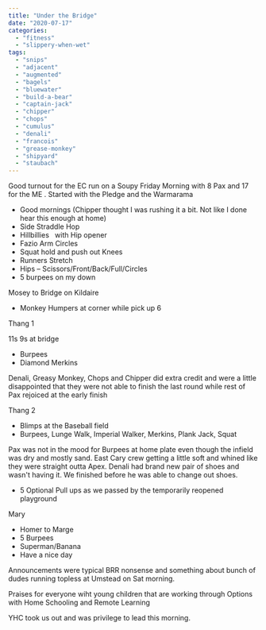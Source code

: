 ```yaml
---
title: "Under the Bridge"
date: "2020-07-17"
categories: 
  - "fitness"
  - "slippery-when-wet"
tags: 
  - "snips"
  - "adjacent"
  - "augmented"
  - "bagels"
  - "bluewater"
  - "build-a-bear"
  - "captain-jack"
  - "chipper"
  - "chops"
  - "cumulus"
  - "denali"
  - "francois"
  - "grease-monkey"
  - "shipyard"
  - "staubach"
---
```


Good turnout for the EC run on a Soupy Friday Morning with 8 Pax and 17 for the ME . Started with the Pledge and the Warmarama

- Good mornings (Chipper thought I was rushing it a bit. Not like I done hear this enough at home)
- Side Straddle Hop
- Hillbillies   with Hip opener
- Fazio Arm Circles
- Squat hold and push out Knees
- Runners Stretch
- Hips – Scissors/Front/Back/Full/Circles
- 5 burpees on my down

Mosey to Bridge on Kildaire

- Monkey Humpers at corner while pick up 6

Thang 1

11s 9s at bridge

- Burpees
- Diamond Merkins

Denali, Greasy Monkey, Chops and Chipper did extra credit and were a little disappointed that they were not able to finish the last round while rest of Pax rejoiced at the early finish

Thang 2

- Blimps at the Baseball field
- Burpees, Lunge Walk, Imperial Walker, Merkins, Plank Jack, Squat

Pax was not in the mood for Burpees at home plate even though the infield was dry and mostly sand. East Cary crew getting a little soft and whined like they were straight outta Apex. Denali had brand new pair of shoes and wasn't having it. We finished before he was able to change out shoes.

- 5 Optional Pull ups as we passed by the temporarily reopened playground

Mary

- Homer to Marge
- 5 Burpees
- Superman/Banana
- Have a nice day

Announcements were typical BRR nonsense and something about bunch of dudes running topless at Umstead on Sat morning.

Praises for everyone wiht young children that are working through Options with Home Schooling and Remote Learning

YHC took us out and was privilege to lead this morning.
